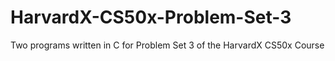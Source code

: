 # HarvardX-CS50x-Problem-Set-3
Two programs written in C for Problem Set 3 of the HarvardX CS50x Course
